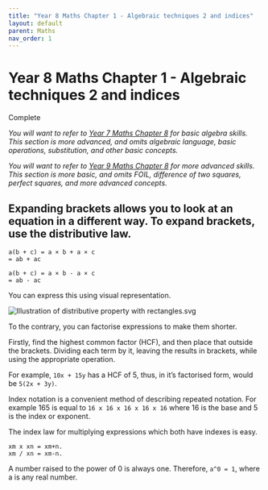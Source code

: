 ```yaml
---
title: "Year 8 Maths Chapter 1 - Algebraic techniques 2 and indices"
layout: default
parent: Maths
nav_order: 1
---
```


# Year 8 Maths Chapter 1 - Algebraic techniques 2 and indices
<label class="label label-green">Complete</label>

*You will want to refer to [Year 7 Maths Chapter 8](y7c8.html) for basic algebra skills. This section is more advanced, and omits algebraic language, basic operations, substitution, and other basic concepts.*

*You will want to refer to [Year 9 Maths Chapter 8](y9c8.html) for more advanced skills. This section is more basic, and omits FOIL, difference of two squares, perfect squares, and more advanced concepts.*

## Expanding brackets allows you to look at an equation in a different way. To expand brackets, use the distributive law. 

```	
a(b + c) = a × b + a × c
= ab + ac

a(b + c) = a × b - a × c
= ab - ac
```
You can express this using visual representation.

![Illustration of distributive property with rectangles.svg](https://upload.wikimedia.org/wikipedia/commons/thumb/7/74/Illustration_of_distributive_property_with_rectangles.svg/1280px-Illustration_of_distributive_property_with_rectangles.svg.png)

To the contrary, you can factorise expressions to make them shorter.

Firstly, find the highest common factor (HCF), and then place that outside the brackets. Dividing each term by it, leaving the results in brackets, while using the appropriate operation.

For example, `10x + 15y` has a HCF of 5, thus, in it’s factorised form, would be `5(2x + 3y)`.

Index notation is a convenient method of describing repeated notation. For example 165 is equal to `16 x 16 x 16 x 16 x 16` where 16 is the base and 5 is the index or exponent.

The index law for multiplying expressions which both have indexes is easy. 

```
xm x xn = xm+n. 
xm / xn = xm-n. 
```
A number raised to the power of 0 is always one. Therefore, `a^0 = 1`, where a is any real number.


